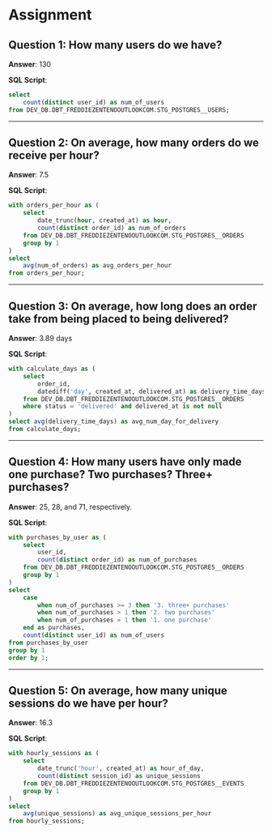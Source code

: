 # Assignment

## Question 1: How many users do we have? 
**Answer**: 130

**SQL Script**:
```sql
select
    count(distinct user_id) as num_of_users
from DEV_DB.DBT_FREDDIEZENTENOOUTLOOKCOM.STG_POSTGRES__USERS;
```

---

## Question 2: On average, how many orders do we receive per hour? 
**Answer**: 7.5

**SQL Script**:
```sql
with orders_per_hour as (
    select
        date_trunc(hour, created_at) as hour,
        count(distinct order_id) as num_of_orders
    from DEV_DB.DBT_FREDDIEZENTENOOUTLOOKCOM.STG_POSTGRES__ORDERS
    group by 1
)
select
    avg(num_of_orders) as avg_orders_per_hour
from orders_per_hour;
```

---

## Question 3: On average, how long does an order take from being placed to being delivered? 
**Answer**: 3.89 days

**SQL Script**:
```sql
with calculate_days as (
    select 
        order_id,
        datediff('day', created_at, delivered_at) as delivery_time_days
    from DEV_DB.DBT_FREDDIEZENTENOOUTLOOKCOM.STG_POSTGRES__ORDERS
    where status = 'delivered' and delivered_at is not null 
)
select avg(delivery_time_days) as avg_num_day_for_delivery
from calculate_days;
```

---

## Question 4: How many users have only made one purchase? Two purchases? Three+ purchases? 
**Answer**: 25, 28, and 71, respectively.

**SQL Script**:
```sql
with purchases_by_user as (
    select 
        user_id,
        count(distinct order_id) as num_of_purchases
    from DEV_DB.DBT_FREDDIEZENTENOOUTLOOKCOM.STG_POSTGRES__ORDERS
    group by 1
)
select 
    case 
        when num_of_purchases >= 3 then '3. three+ purchases'
        when num_of_purchases > 1 then '2. two purchases'
        when num_of_purchases = 1 then '1. one purchase'
    end as purchases, 
    count(distinct user_id) as num_of_users
from purchases_by_user
group by 1
order by 1;
```

---

## Question 5: On average, how many unique sessions do we have per hour? 
**Answer**: 16.3

**SQL Script**:
```sql
with hourly_sessions as (
    select
        date_trunc('hour', created_at) as hour_of_day,
        count(distinct session_id) as unique_sessions
    from DEV_DB.DBT_FREDDIEZENTENOOUTLOOKCOM.STG_POSTGRES__EVENTS
    group by 1
)
select 
    avg(unique_sessions) as avg_unique_sessions_per_hour
from hourly_sessions;
```
